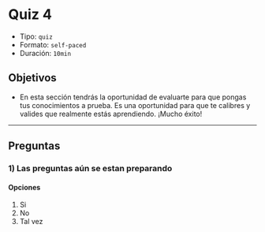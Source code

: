 # Quiz 4

- Tipo: `quiz`
- Formato: `self-paced`
- Duración: `10min`

## Objetivos

- En esta sección tendrás la oportunidad de evaluarte para que pongas tus
  conocimientos a prueba. Es una oportunidad para que te calibres y valides que
  realmente estás aprendiendo. ¡Mucho éxito!

***

## Preguntas

### 1) Las preguntas aún se estan preparando

#### Opciones

1. Si
2. No
3. Tal vez

<solution style="display:none;">2</solution>
